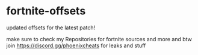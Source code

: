 # fortnite-offsets

updated offsets for the latest patch!

make sure to check my Repositories for fortnite sources and more
and btw join https://discord.gg/phoenixcheats for leaks and stuff
